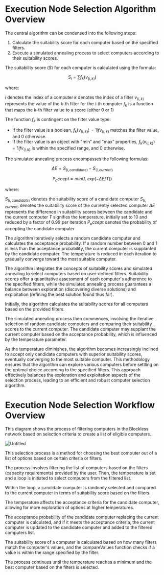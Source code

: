 # **Execution Node Selection Algorithm Overview**

The central algorithm can be condensed into the following steps:

1. Calculate the suitability score for each computer based on the specified filters.
2. Execute a simulated annealing process to select computers according to their suitability scores.

The suitability score ($S$) for each computer is calculated using the formula:

$$
S_i = ∑f_k(v_(i, k))
$$

where:

$i$  denotes the index of a computer
$k$  denotes the index of a filter
$v_(i, k)$  represents the value of the k-th filter for the i-th computer
$f_k$  is a function that maps the k-th filter value to a score (either 0 or 1)

The function $f_k$  is contingent on the filter value type:

- If the filter value is a boolean,  $f_k(v_(i, k)) = 1 if v_(i, k)$ matches the filter value, and 0 otherwise.
- If the filter value is an object with "min" and "max" properties, $f_k(v_(i, k)) = 1 if v_(i, k)$ is within the specified range, and 0 otherwise.

The simulated annealing process encompasses the following formulas:

$$
ΔE = S_(i, candidate) - S_(i, current) 
$$

$$
P_accept = min(1, exp(-ΔE/T))
$$

where:

$S_(i, candidate)$  denotes the suitability score of a candidate computer
$S_(i, current)$ denotes the suitability score of the currently selected computer
$ΔE$  represents the difference in suitability scores between the candidate and the current computer
$T$  signifies the temperature, initially set to 10 and reduced by a factor of 0.99 per iteration
$P_accept$ denotes the probability of accepting the candidate computer

The algorithm iteratively selects a random candidate computer and calculates the acceptance probability. If a random number between 0 and 1 is less than the acceptance probability, the current computer is supplanted by the candidate computer. The temperature is reduced in each iteration to gradually converge toward the most suitable computer.

The algorithm integrates the concepts of suitability scores and simulated annealing to select computers based on user-defined filters. Suitability scores offer a quantitative assessment of each computer's adherence to the specified filters, while the simulated annealing process guarantees a balance between exploration (discovering diverse solutions) and exploitation (refining the best solution found thus far).

Initially, the algorithm calculates the suitability scores for all computers based on the provided filters.

The simulated annealing process then commences, involving the iterative selection of random candidate computers and comparing their suitability scores to the current computer. The candidate computer may supplant the current computer based on the acceptance probability, which is influenced by the temperature parameter.

As the temperature diminishes, the algorithm becomes increasingly inclined to accept only candidate computers with superior suitability scores, eventually converging to the most suitable computer. This methodology ensures that the algorithm can explore various computers before settling on the optimal choice according to the specified filters. This approach effectively balances the exploration and exploitation aspects of the selection process, leading to an efficient and robust computer selection algorithm.

# **Execution Node Selection Workflow Overview**

This diagram shows the process of filtering computers in the Blockless network based on selection criteria to create a list of eligible computers.

![Untitled](/docs/protocol/networking/Untitled.png)

This selection process is a method for choosing the best computer out of a list of options based on certain criteria or filters.

The process involves filtering the list of computers based on the filters (capacity requirements) provided by the user. Then, the temperature is set and a loop is initiated to select computers from the filtered list.

Within the loop, a candidate computer is randomly selected and compared to the current computer in terms of suitability score based on the filters.

The temperature affects the acceptance criteria for the candidate computer, allowing for more exploration of options at higher temperatures.

The acceptance probability of the candidate computer replacing the current computer is calculated, and if it meets the acceptance criteria, the current computer is updated to the candidate computer and added to the filtered computers list.

The suitability score of a computer is calculated based on how many filters match the computer's values, and the compareValues function checks if a value is within the range specified by the filter.

The process continues until the temperature reaches a minimum and the best computer based on the filters is selected.